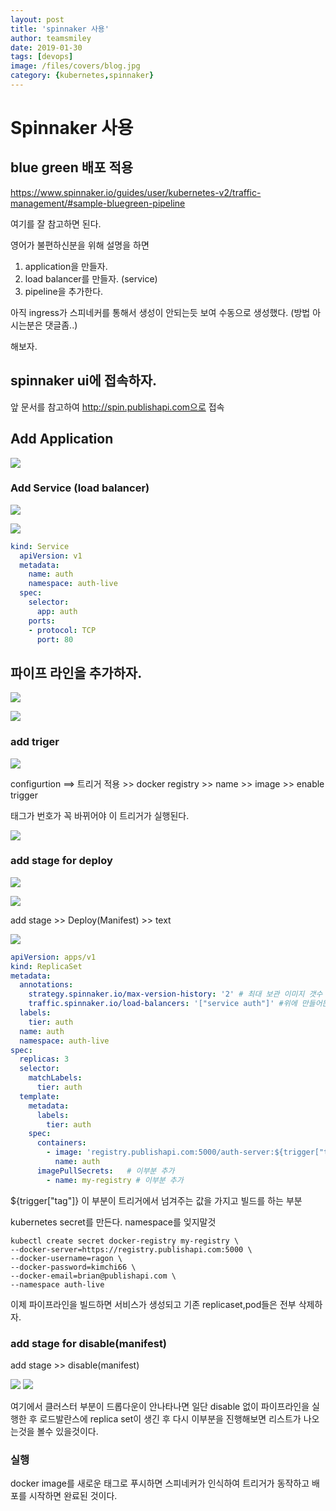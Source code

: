 ```yaml
---
layout: post
title: 'spinnaker 사용' 
author: teamsmiley
date: 2019-01-30
tags: [devops]
image: /files/covers/blog.jpg
category: {kubernetes,spinnaker}
---
```


# Spinnaker 사용

## blue green 배포 적용 

<https://www.spinnaker.io/guides/user/kubernetes-v2/traffic-management/#sample-bluegreen-pipeline>

여기를 잘 참고하면 된다. 

영어가 불편하신분을 위해 설명을 하면  

1. application을 만들자.  
2. load balancer를 만들자. (service)
3. pipeline을 추가한다. 

아직 ingress가 스피네커를 통해서 생성이 안되는듯 보여 수동으로 생성했다. (방법 아시는분은 댓글좀..)

해보자.

## spinnaker ui에 접속하자. 

앞 문서를 참고하여 http://spin.publishapi.com으로 접속

## Add Application 

![]({{site_baseurl}}/assets/spinnaker-01.png)

### Add Service (load balancer)

![]({{site_baseurl}}/assets/spinnaker-02.png)

![]({{site_baseurl}}/assets/spinnaker-03.png)

```yml
kind: Service
  apiVersion: v1
  metadata:
    name: auth
    namespace: auth-live
  spec:
    selector:
      app: auth
    ports:
    - protocol: TCP
      port: 80
```

## 파이프 라인을 추가하자. 

![]({{site_baseurl}}/assets/spinnaker-04.png)

![]({{site_baseurl}}/assets/spinnaker-05.png)

### add triger 
![]({{site_baseurl}}/assets/spinnaker-06.png)

configurtion ==> 트리거 적용 >> docker registry  >> name >> image >> enable trigger

태그가 번호가 꼭 바뀌어야 이 트리거가 실행된다.

![]({{site_baseurl}}/assets/spinnaker-07.png)

### add stage for deploy

![]({{site_baseurl}}/assets/spinnaker-08.png)

![]({{site_baseurl}}/assets/spinnaker-09.png)

add stage >> Deploy(Manifest) >> text 

![]({{site_baseurl}}/assets/spinnaker-10.png)

```yml
apiVersion: apps/v1
kind: ReplicaSet
metadata:
  annotations:
    strategy.spinnaker.io/max-version-history: '2' # 최대 보관 이미지 갯수 롤백이 최근 1번째까지 가능하게 된다.
    traffic.spinnaker.io/load-balancers: '["service auth"]' #위에 만들어둔 서비스 붙인다. 이게 없으면 disable이 안된다. 
  labels:
    tier: auth
  name: auth
  namespace: auth-live
spec:
  replicas: 3
  selector:
    matchLabels:
      tier: auth
  template:
    metadata:
      labels:
        tier: auth
    spec:
      containers:
        - image: 'registry.publishapi.com:5000/auth-server:${trigger["tag"]}' # 이거 중요 트리거에서 넘겨준 정보를 가지고 빌드한다.
          name: auth
      imagePullSecrets:   # 이부분 추가
        - name: my-registry # 이부분 추가
```

${trigger["tag"]} 이 부분이 트리거에서 넘겨주는 값을 가지고 빌드를 하는 부분

kubernetes secret를 만든다. namespace를 잊지말것

```
kubectl create secret docker-registry my-registry \
--docker-server=https://registry.publishapi.com:5000 \
--docker-username=ragon \
--docker-password=kimchi66 \
--docker-email=brian@publishapi.com \
--namespace auth-live
```

이제 파이프라인을 빌드하면 서비스가 생성되고 기존 replicaset,pod들은 전부 삭제하자.

### add stage for disable(manifest)

add stage >> disable(manifest) 

![]({{site_baseurl}}/assets/spinnaker-11.png)
![]({{site_baseurl}}/assets/spinnaker-12.png)

여기에서 클러스터 부분이 드롭다운이 안나타나면  일단 disable 없이 파이프라인을 실행한 후 로드발란스에 replica set이 생긴 후 다시 이부분을 진행해보면 리스트가 나오는것을 볼수 있을것이다.

### 실행 
docker image를 새로운 태그로 푸시하면 스피네커가 인식하여  트리거가 동작하고 배포를 시작하면 완료된 것이다.


